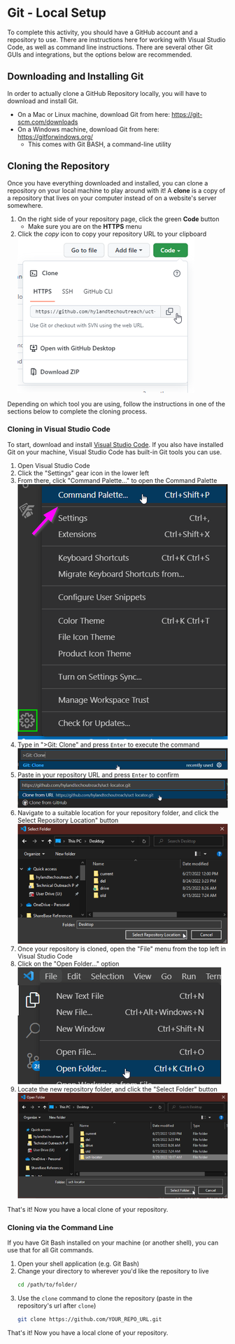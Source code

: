 # Git - Local Setup
To complete this activity, you should have a GitHub account and a repository to use. There are instructions here for working with Visual Studio Code, as well as command line instructions. There are several other Git GUIs and integrations, but the options below are recommended.

## Downloading and Installing Git
In order to actually clone a GitHub Repository locally, you will have to download and install Git.

- On a Mac or Linux machine, download Git from here: https://git-scm.com/downloads
- On a Windows machine, download Git from here: https://gitforwindows.org/
    - This comes with Git BASH, a command-line utility

## Cloning the Repository
Once you have everything downloaded and installed, you can clone a repository on your local machine to play around with it!  A **clone** is a copy of a repository that lives on your computer instead of on a website's server somewhere.

1. On the right side of your repository page, click the green **Code** button
    - Make sure you are on the **HTTPS** menu
1. Click the _copy_ icon to copy your repository URL to your clipboard  
    ![](Assets/CopyHttps.png)

Depending on which tool you are using, follow the instructions in one of the sections below to complete the cloning process.

### Cloning in Visual Studio Code
To start, download and install [Visual Studio Code](https://code.visualstudio.com/). If you also have installed Git on your machine, Visual Studio Code has built-in Git tools you can use.

1. Open Visual Studio Code
1. Click the "Settings" gear icon in the lower left
1. From there, click "Command Palette..." to open the Command Palette  
    ![](Assets/OpenCommandPalette.png)
1. Type in ">Git: Clone" and press `Enter` to execute the command  
    ![](Assets/GitClone.png)
1. Paste in your repository URL and press `Enter` to confirm  
    ![](Assets/CloneEnterUrl.png)
1. Navigate to a suitable location for your repository folder, and click the 
Select Repository Location" button  
    ![](Assets/SelectRepositoryLocation.png)
1. Once your repository is cloned, open the "File" menu from the top left in Visual Studio Code
1. Click on the "Open Folder..." option  
    ![](Assets/FileOpenFolder.png)
1. Locate the new repository folder, and click the "Select Folder" button  
    ![](Assets/SelectRepositoryFolder.png)

That's it! Now you have a local clone of your repository.

### Cloning via the Command Line
If you have Git Bash installed on your machine (or another shell), you can use that for all Git commands.

1. Open your shell application (e.g. Git Bash)
1. Change your directory to wherever you'd like the repository to live
    ```bash
    cd /path/to/folder/
    ```
1. Use the `clone` command to clone the repository (paste in the repository's url after `clone`)
    ```bash
    git clone https://github.com/YOUR_REPO_URL.git
    ```

That's it! Now you have a local clone of your repository.

